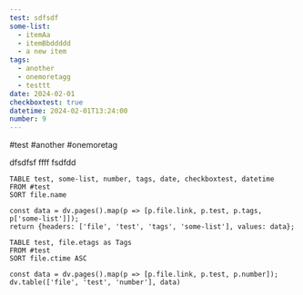 ```yaml
---
test: sdfsdf
some-list:
  - itemAa
  - itemBbddddd
  - a new item
tags:
  - another
  - onemoretagg
  - testtt
date: 2024-02-01
checkboxtest: true
datetime: 2024-02-01T13:24:00
number: 9
---
```

 #test #another #onemoretag

dfsdfsf   ffff fsdfdd

```data-edit
TABLE test, some-list, number, tags, date, checkboxtest, datetime
FROM #test
SORT file.name
```

```data-edittt
const data = dv.pages().map(p => [p.file.link, p.test, p.tags, p['some-list']]);
return {headers: ['file', 'test', 'tags', 'some-list'], values: data};
```


```dataview
TABLE test, file.etags as Tags
FROM #test
SORT file.ctime ASC
```

```dataviewjs
const data = dv.pages().map(p => [p.file.link, p.test, p.number]);
dv.table(['file', 'test', 'number'], data)
```
